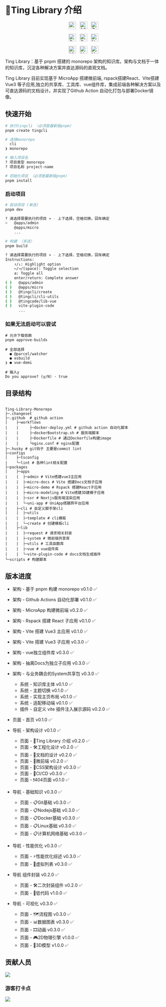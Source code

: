# <a id="ting">📖Ting Library 介绍</a>

<div align="center" style="display: flex; justify-content: center; flex-wrap: wrap; gap: 12px; margin: 15px 0;">
  <img src="https://img.shields.io/badge/pnpm-10.0+-brown.svg" alt="pnpm" style="height: 24px;" />
  <img src="https://img.shields.io/badge/MicroApp-1.0+-cyan.svg" alt="MicroApp" style="height: 24px;" />
  <img src="https://img.shields.io/badge/TypeScript-5.0+-blue.svg" alt="TypeScript" style="height: 24px;" />
</div>
<div align="center" style="display: flex; justify-content: center; flex-wrap: wrap; gap: 12px; margin: 15px 0;">
  <img src="https://img.shields.io/badge/Rspack-1.0+-red.svg" alt="Rspack" style="height: 24px;" />
  <img src="https://img.shields.io/badge/React-18+-midnightblue.svg" alt="React" style="height: 24px;" />
  <img src="https://img.shields.io/badge/Nextjs-15+-black.svg" alt="Nextjs" style="height: 24px;" />
</div>
<div align="center" style="display: flex; justify-content: center; flex-wrap: wrap; gap: 12px; margin: 15px 0;">
  <img src="https://img.shields.io/badge/Vite-6.0+-violet.svg" alt="Vite" style="height: 24px;" />
  <img src="https://img.shields.io/badge/Vue-3.5+-green.svg" alt="Vue" style="height: 24px;" />
  <img src="https://img.shields.io/badge/VueUse-13.0+-orange.svg" alt="VueUse" style="height: 24px;" />
</div>

Ting Library：基于 pnpm 搭建的 monorepo 架构的知识库。架构与文档于一体的知识库，沉淀各种解决方案并直达源码的直观文档。

Ting Library 目前实现基于 MicroApp 搭建微前端, rspack搭建React、Vite搭建Vue3 等子应用,独立的共享库、工具库、vue组件库，集成前端各种解决方案以及可直达源码的文档设计。并实现了Github Action 自动化打包与部署Docker镜像。

## 快速开始

```bash
# 执行tingcli （必须是最新版pnpm）
pnpm create tingcli

# 选择monorepo
  cli
❯ monorepo

# 输入项目名
? 项目类型 monorepo
? 项目名称 project-name

# 初始化项目 （必须是最新版pnpm）
pnpm install
```

### 启动项目

```bash
# 启动项目 (单选)
pnpm dev

? 请选择需要执行的项目 » - 上下选择，空格切换，回车确定
>   @apps/admin
    @apps/micro
    ...

# 构建 （多选）
pnpm build

? 请选择需要执行的项目 » - 上下选择，空格切换，回车确定
Instructions:
    ↑/↓: Highlight option
    ←/→/[space]: Toggle selection
    a: Toggle all
    enter/return: Complete answer
( )   @apps/admin
( )   @apps/micro
( )   @tingcli/create
( )   @tingcli/cli-utils
( )   @tingcode/lib-vue
( )   vite-plugin-code
      ...
```

### 如果无法启动可以尝试

```
# 允许下载依赖
pnpm approve-builds

# 全部选择
  ● @parcel/watcher
  ● esbuild
❯ ● vue-demi

# 输入y
Do you approve? (y/N) · true
```

## 目录结构

```

Ting-Library-Monorepo
├─.changeset
├─.github  # github action
|    ├─workflows
|    |     ├─docker-deploy.yml # github action 自动化脚本
|    |     ├─dockerBootstrap.sh # 服务端脚本
|    |     ├─Dockerfile # 通过Dockerfile构建image
|    |     └nginx.conf # nginx配置
├─.husky # git钩子 主要是commit lint
├─configs
|    ├─tsconfig
|    └─lint # 各种lint相关配置
├─packages
|    ├─apps
|    |  ├─admin # Vite搭建vue3主应用
|    |  ├─micro-docs # Vite 搭建Docs文档子应用
|    |  ├─micro-demo # Rspack 搭建React子应用
|    |  ├─micro-modeling # Vite搭建3D建模子应用
|    |  ├─ssr # Nextjs服务端渲染应用
|    |  └─uni-app # UniApp搭建跨平台应用
|    ├─cli # 自定义脚手架cli
|    |  ├─utils
|    |  ├─template # cli模板
|    |  └─create # 创建模板cli
|    ├─lib
|    |  ├─request # 请求相关封装
|    |  ├─system # 微前端共享库
|    |  ├─utils # 工具函数库
|    |  ├─vue # vue组件库
|    |  └─vite-plugin-code # docs文档生成插件
└─scripts # 构建脚本

```

## 版本进度

- 架构 - 基于 pnpm 构建 monorepo v0.1.0 ✅
- 架构 - Github Actions 自动化部署 v0.1.0 ✅
- 架构 - MicroApp 构建微前端 v0.2.0 ✅
- 架构 - Rspack 搭建 React 子应用 v0.1.0 ✅
- 架构 - Vite 搭建 Vue3 主应用 v0.1.0 ✅
- 架构 - Vite 搭建 Vue3 子应用 v0.3.0 ✅
- 架构 - vue独立组件库 v0.3.0 ✅
- 架构 - 抽离Docs为独立子应用 v0.3.0 ✅
- 架构 - 与业务耦合的System共享包 v0.3.0 ✅

  - 系统 - 知识库主体 v0.1.0 ✅
  - 系统 - 主题切换 v0.1.0 ✅
  - 系统 - 实现主页布局 v0.1.0 ✅
  - 系统 - 适配移动端 v0.1.0 ✅
  - 插件 - 自定义 vite 插件注入展示源码 v0.2.0 ✅

- 页面 - 首页 v0.1.0 ✅
- 导航 - 架构设计 v0.1.0 ✅
  - 页面 - 📖Ting Library 介绍 v0.2.0 ✅
  - 页面 - 🛠️工程化设计 v0.2.0 ✅
  - 页面 - 📝文档的设计 v0.2.0 ✅
  - 页面 - 🧩微前端 v0.2.0 ✅
  - 页面 - 🎨CSS架构设计 v0.3.0 ✅
  - 页面 - 🚀CI/CD v0.3.0 ✅
  - 页面 - ❗404页面 v0.1.0 ✅
- 导航 - 基础知识 v0.3.0 ✅
  - 页面 - 📋Git基础 v0.3.0 ✅
  - 页面 - 📋Nodejs基础 v0.3.0 ✅
  - 页面 - 📋Docker基础 v0.3.0 ✅
  - 页面 - 📋Linux基础 v0.3.0 ✅
  - 页面 - 📋计算机网络基础 v0.3.0 ✅
- 导航 - 性能优化 v0.3.0 ✅
  - 页面 - ⚡性能优化综述 v0.3.0 ✅
  - 页面 - 📜虚拟列表 v0.3.0 ✅
- 导航 组件封装 v0.2.0 ✅
  - 页面 - 🛠️二次封装组件 v0.2.0 ✅
  - 页面 - 🧱低代码 v1.0.0 ✅
- 导航 - 可视化 v0.3.0 ✅
  - 页面 - 🗺️流程图 v0.3.0 ✅
  - 页面 - 📊数据图表 v0.3.0 ✅
  - 页面 - 🎞️动画 v0.3.0 ✅
  - 页面 - 🎮2D物理引擎 v1.0.0 ✅
  - 页面 - 🗿3D模型 v1.0.0 ✅

## 贡献人员

<a href="https://github.com/Ting-Code/Ting-Library-Monorepo">
  <img src="https://contrib.rocks/image?repo=Ting-Code/Ting-Library-Monorepo" />
</a>

### 游客打卡点

<a href="https://ting-code.github.io/Ting-Punch-Tag/index.html">
  <img src="https://contrib.rocks/image?repo=Ting-Code/tag" />
</a>
